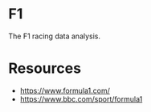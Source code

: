 # F1

The F1 racing data analysis.

# Resources

- https://www.formula1.com/
- https://www.bbc.com/sport/formula1
